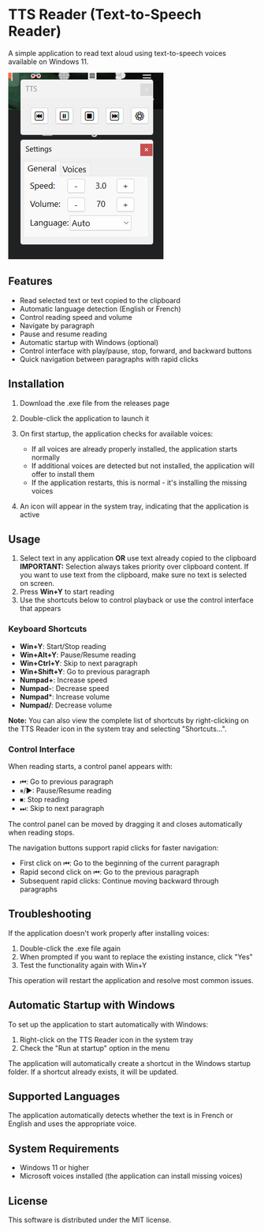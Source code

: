 # TTS Reader (Text-to-Speech Reader)

A simple application to read text aloud using text-to-speech voices available on Windows 11.

![draggable Control Interface](assets/modal.png)

## Features

- Read selected text or text copied to the clipboard
- Automatic language detection (English or French)
- Control reading speed and volume
- Navigate by paragraph
- Pause and resume reading
- Automatic startup with Windows (optional)
- Control interface with play/pause, stop, forward, and backward buttons
- Quick navigation between paragraphs with rapid clicks

## Installation

1. Download the .exe file from the releases page
2. Double-click the application to launch it
3. On first startup, the application checks for available voices:
   - If all voices are already properly installed, the application starts normally
   - If additional voices are detected but not installed, the application will offer to install them
   - If the application restarts, this is normal - it's installing the missing voices

4. An icon will appear in the system tray, indicating that the application is active

## Usage

1. Select text in any application **OR** use text already copied to the clipboard
   **IMPORTANT:** Selection always takes priority over clipboard content. If you want to use text from the clipboard, make sure no text is selected on screen.
2. Press **Win+Y** to start reading
3. Use the shortcuts below to control playback or use the control interface that appears

### Keyboard Shortcuts

- **Win+Y**: Start/Stop reading
- **Win+Alt+Y**: Pause/Resume reading
- **Win+Ctrl+Y**: Skip to next paragraph
- **Win+Shift+Y**: Go to previous paragraph
- **Numpad+**: Increase speed
- **Numpad-**: Decrease speed
- **Numpad***: Increase volume
- **Numpad/**: Decrease volume

**Note:** You can also view the complete list of shortcuts by right-clicking on the TTS Reader icon in the system tray and selecting "Shortcuts...".

### Control Interface

When reading starts, a control panel appears with:
- ⏮: Go to previous paragraph
- ⏸/▶: Pause/Resume reading
- ⏹: Stop reading
- ⏭: Skip to next paragraph

The control panel can be moved by dragging it and closes automatically when reading stops.

The navigation buttons support rapid clicks for faster navigation:
- First click on ⏮: Go to the beginning of the current paragraph
- Rapid second click on ⏮: Go to the previous paragraph
- Subsequent rapid clicks: Continue moving backward through paragraphs

## Troubleshooting

If the application doesn't work properly after installing voices:

1. Double-click the .exe file again
2. When prompted if you want to replace the existing instance, click "Yes"
3. Test the functionality again with Win+Y

This operation will restart the application and resolve most common issues.

## Automatic Startup with Windows

To set up the application to start automatically with Windows:

1. Right-click on the TTS Reader icon in the system tray
2. Check the "Run at startup" option in the menu

The application will automatically create a shortcut in the Windows startup folder. If a shortcut already exists, it will be updated.

## Supported Languages

The application automatically detects whether the text is in French or English and uses the appropriate voice.

## System Requirements

- Windows 11 or higher
- Microsoft voices installed (the application can install missing voices)

## License

This software is distributed under the MIT license.
